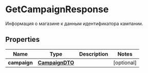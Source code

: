

# GetCampaignResponse

Информация о магазине к данным идентификатора кампании.

## Properties

| Name | Type | Description | Notes |
|------------ | ------------- | ------------- | -------------|
|**campaign** | [**CampaignDTO**](CampaignDTO.md) |  |  [optional] |



